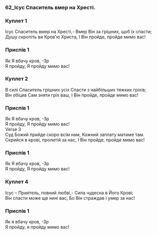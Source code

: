 ### 62_Ісус Спаситель вмер на Хресті.
### Куплет 1
Ісус Спаситель вмер на Хресті,- Вмер Він за грішних, щоб їх спасти;<br/>Душу скропіть ви Кров'ю Христа, І Він пройде, пройде мимо вас!
### Приспів 1
Як Я вбачу кров, -Зр<br/>Я пройду, Я пройду мимо вас!
### Куплет 2
В силі Спаситель грішних усіх Спасти з найбільших тяжких гріхів;<br/>Він обіцяв Сам зняти гріх ваш, І Він пройде, пройде мимо вас!
### Приспів 1
Як Я вбачу кров, -Зр<br/>Я пройду, Я пройду мимо вас!<br/>Verse 3<br/>Суд Божий прийде скоро всім нам, Кожний заплату матиме там.<br/>Скрийся в крові, пролитій за нас, І Він пройде, пройде мимо вас!
### Приспів 1
Як Я вбачу кров, -Зр<br/>Я пройду, Я пройду мимо вас!
### Куплет 4
Ісус – Приятель, повний любві,- Сила чудесна в Його Крові;<br/>Він спасти може ще нині вас, Бо Він страждав і умер за нас!
### Приспів 1
Як я вбачу кров, -Зр<br/>Я пройду, я пройду мимо вас!
